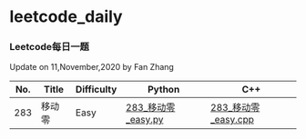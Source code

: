 # leetcode_daily
### Leetcode每日一题

Update on 11,November,2020 by Fan Zhang

| No. | Title | Difficulty | Python | C++ |
| --- | ----- | ---------- | ------ | --- |
| 283 | 移动零 | Easy | [283_移动零_easy.py](./python/283_移动零_easy.py) | [283_移动零_easy.cpp](./cpp/283_移动零_easy.cpp) |
